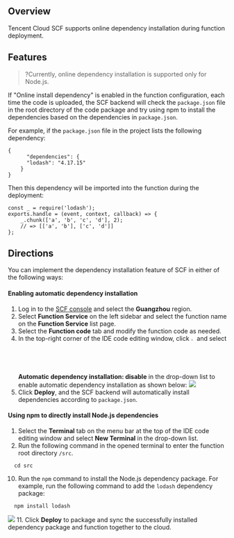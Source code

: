 ## Overview

Tencent Cloud SCF supports online dependency installation during function deployment.

## Features

>?Currently, online dependency installation is supported only for Node.js.

If "Online install dependency" is enabled in the function configuration, each time the code is uploaded, the SCF backend will check the `package.json` file in the root directory of the code package and try using npm to install the dependencies based on the dependencies in `package.json`.

For example, if the `package.json` file in the project lists the following dependency:

```
{
      "dependencies": {
      "lodash": "4.17.15"
    }
}
```



Then this dependency will be imported into the function during the deployment:

```
const _ = require('lodash');
exports.handle = (event, context, callback) => {
    _.chunk(['a', 'b', 'c', 'd'], 2);
    // => [['a', 'b'], ['c', 'd']]
};
```

## Directions

You can implement the dependency installation feature of SCF in either of the following ways:

#### Enabling automatic dependency installation

1. Log in to the [SCF console](https://console.cloud.tencent.com/scf/index) and select the **Guangzhou** region.
2. Select **Function Service** on the left sidebar and select the function name on the **Function Service** list page.
3. Select the **Function code** tab and modify the function code as needed.
4. In the top-right corner of the IDE code editing window, click **<img src="https://main.qcloudimg.com/raw/2b9a01a346ba19c9050c6c160ec54f48.jpg" width="2%"></img>** and select **Automatic dependency installation: disable** in the drop-down list to enable automatic dependency installation as shown below:
![](https://main.qcloudimg.com/raw/a6e558badfef96cbbcc85bbe31a11b16.png)
5. Click **Deploy**, and the SCF backend will automatically install dependencies according to `package.json`.

#### Using npm to directly install Node.js dependencies
1. Select the **Terminal** tab on the menu bar at the top of the IDE code editing window and select **New Terminal** in the drop-down list.
2. Run the following command in the opened terminal to enter the function root directory `/src`.
``` plaintext
  cd src
```
10. Run the `npm` command to install the Node.js dependency package. For example, run the following command to add the `lodash` dependency package:
``` plaintext
  npm install lodash
```
![](https://main.qcloudimg.com/raw/530d6878c6d9711045a4cac6c9000071.png)
11. Click **Deploy** to package and sync the successfully installed dependency package and function together to the cloud.


